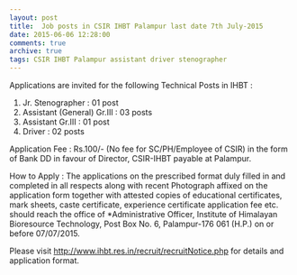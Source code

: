 ```yaml
---
layout: post
title:  Job posts in CSIR IHBT Palampur last date 7th July-2015
date: 2015-06-06 12:28:00
comments: true
archive: true
tags: CSIR IHBT Palampur assistant driver stenographer
---
```

Applications are invited for the following Technical Posts in IHBT :

 1. Jr. Stenographer : 01 post
 2. Assistant (General) Gr.III : 03 posts
 3. Assistant Gr.III : 01 post
 4. Driver : 02 posts

Application Fee : Rs.100/- (No fee for SC/PH/Employee of CSIR) in the
form of Bank DD in favour of Director, CSIR-IHBT payable at Palampur.

How to Apply : The applications on the prescribed format duly filled
in and completed in all respects along with recent Photograph affixed on
the application form together with attested copies of educational
certificates, mark sheets, caste certificate, experience certificate
application fee etc. should reach the office of *Administrative Officer,
Institute of Himalayan Bioresource Technology, Post Box No. 6,
Palampur-176 061 (H.P.) on or before 07/07/2015.

Please visit http://www.ihbt.res.in/recruit/recruitNotice.php for
details and application format.